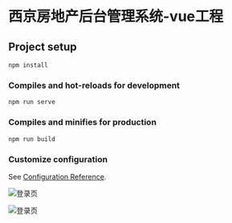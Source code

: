 # 西京房地产后台管理系统-vue工程

## Project setup
```
npm install
```

### Compiles and hot-reloads for development
```
npm run serve
```

### Compiles and minifies for production
```
npm run build
```

### Customize configuration
See [Configuration Reference](https://cli.vuejs.org/config/).

![登录页](https://github.com/sunjdk/house-vue/blob/main/登录页.jpg)

![登录页](https://raw.githubusercontent.com/sunjdk/house-vue/main/登录页.jpg)
